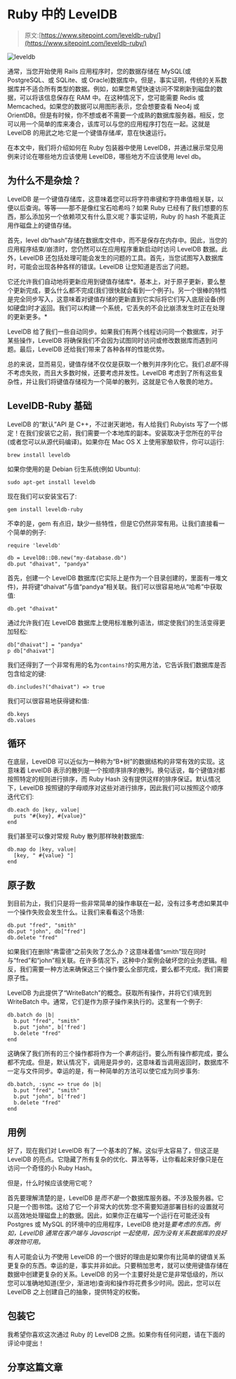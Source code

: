 # Ruby 中的 LevelDB

> 原文:[https://www.sitepoint.com/leveldb-ruby/](https://www.sitepoint.com/leveldb-ruby/)

![leveldb](../Images/96a8a30c9e23646abe3654344fede354.png)

通常，当您开始使用 Rails 应用程序时，您的数据存储在 MySQL(或 PostgreSQL、或 SQLite、或 Oracle)数据库中。但是，事实证明，传统的关系数据库并不适合所有类型的数据。例如，如果您希望快速访问不常刷新到磁盘的数据，可以将该信息保存在 RAM 中。在这种情况下，您可能需要 Redis 或 Memcached。如果您的数据可以用图形表示，您会想要查看 Neo4j 或 OrientDB。但是有时候，你不想或者不需要一个成熟的数据库服务器。相反，您可以用一个简单的库来凑合，该库可以与您的应用程序打包在一起。这就是 LevelDB 的用武之地:它是一个键值存储*库*，意在快速运行。

在本文中，我们将介绍如何在 Ruby 包装器中使用 LevelDB，并通过展示常见用例来讨论在哪些地方应该使用 LevelDB，哪些地方不应该使用 level db。

## 为什么不是杂烩？

LevelDB 是一个键值存储库，这意味着您可以将字符串键和字符串值相关联，以便以后查询。等等——那不是像红宝石哈希吗？如果 Ruby 已经有了我们想要的东西，那么添加另一个依赖项又有什么意义呢？事实证明，Ruby 的 hash 不能真正用作磁盘上的键值存储。

首先，level db“hash”存储在数据库文件中，而不是保存在内存中。因此，当您的应用程序结束/崩溃时，您仍然可以在应用程序重新启动时访问 LevelDB 数据。此外，LevelDB 还包括处理可能会发生的问题的工具。首先，当您试图写入数据库时，可能会出现各种各样的错误。LevelDB 让您知道是否出了问题。

它还允许我们自动地将更新应用到键值存储库*。基本上，对于原子更新，要么整个更新完成，要么什么都不完成(我们很快就会看到一个例子)。另一个很棒的特性是完全同步写入，这意味着对键值存储的更新直到它实际将它们写入底层设备(例如硬盘)时才返回。我们可以构建一个系统，它丢失的不会比崩溃发生时正在处理的更新更多。*

LevelDB 给了我们一些自动同步。如果我们有两个线程访问同一个数据库，对于某些操作，LevelDB 将确保我们不会因为试图同时访问或修改数据库而遇到问题。最后，LevelDB 还给我们带来了各种各样的性能优势。

总的来说，显而易见，键值存储不仅仅是获取一个散列并序列化它。我们*总是*不得不考虑失败，而且大多数时候，还要考虑并发性。LevelDB 考虑到了所有这些复杂性，并让我们将键值存储视为一个简单的散列，这就是它令人敬畏的地方。

## LevelDB-Ruby 基础

LevelDB 的“默认”API 是 C++，不过谢天谢地，有人给我们 Rubyists 写了一个绑定！在我们安装它之前，我们需要一个本地库的副本。安装取决于您所在的平台(或者您可以从源代码编译)。如果你在 Mac OS X 上使用家酿软件，你可以运行:

```
brew install leveldb
```

如果你使用的是 Debian 衍生系统(例如 Ubuntu):

```
sudo apt-get install leveldb
```

现在我们可以安装宝石了:

```
gem install leveldb-ruby
```

不幸的是，gem 有点旧，缺少一些特性，但是它仍然非常有用。让我们直接看一个简单的例子:

```
require 'leveldb'

db = LevelDB::DB.new("my-database.db")
db.put "dhaivat", "pandya"
```

首先，创建一个 LevelDB 数据库(它实际上是作为一个目录创建的，里面有一堆文件)，并将键“dhaivat”与值“pandya”相关联。我们可以很容易地从“哈希”中获取值:

```
db.get "dhaivat"
```

通过允许我们在 LevelDB 数据库上使用标准散列语法，绑定使我们的生活变得更加轻松:

```
db["dhaivat"] = "pandya"
p db["dhaivat"]
```

我们还得到了一个非常有用的名为`contains?`的实用方法，它告诉我们数据库是否包含给定的键:

```
db.includes?("dhaivat") => true
```

我们可以很容易地获得键和值:

```
db.keys
db.values
```

## 循环

在底层，LevelDB 可以近似为一种称为“B+树”的数据结构的非常有效的实现。这意味着 LevelDB 表示的散列是一个按顺序排序的散列。换句话说，每个键值对都按照特定的规则进行排序，而 Ruby Hash 没有提供这样的排序保证。默认情况下，LevelDB 按照键的字母顺序对这些对进行排序，因此我们可以按照这个顺序迭代它们:

```
db.each do |key, value|
  puts "#{key}, #{value}"
end
```

我们甚至可以像对常规 Ruby 散列那样映射数据库:

```
db.map do |key, value|
  [key, " #{value} "]
end
```

## 原子数

到目前为止，我们只是将一些非常简单的操作串联在一起，没有过多考虑如果其中一个操作失败会发生什么。让我们来看看这个场景:

```
db.put "fred", "smith"
db.put "john", db["fred"]
db.delete "fred"
```

如果我们在删除“弗雷德”之前失败了怎么办？这意味着值“smith”现在同时与“fred”和“john”相关联。在许多情况下，这种中介案例会破坏您的业务逻辑。相反，我们需要一种方法来确保这三个操作要么全部完成，要么都不完成。我们需要原子性。

LevelDB 为此提供了“WriteBatch”的概念。获取所有操作，并将它们填充到 WriteBatch 中。通常，它们是作为原子操作来执行的。这里有一个例子:

```
db.batch do |b|
  b.put "fred", "smith"
  b.put "john", b['fred']
  b.delete "fred"
end
```

这确保了我们所有的三个操作都将作为一个*事务*运行。要么所有操作都完成，要么都不完成。但是，默认情况下，调用是异步的，这意味着当调用返回时，数据库不一定与文件同步。幸运的是，有一种简单的方法可以使它成为同步事务:

```
db.batch, :sync => true do |b|
  b.put "fred", "smith"
  b.put "john", b['fred']
  b.delete "fred"       
end
```

## 用例

好了，现在我们对 LevelDB 有了一个基本的了解。这似乎太容易了，但这正是 LevelDB 的亮点。它隐藏了所有复杂的优化、算法等等，让你看起来好像只是在访问一个奇怪的小 Ruby Hash。

但是，什么时候应该使用它呢？

首先要理解清楚的是，LevelDB 是*而不是*一个数据库服务器。不涉及服务器。它只是一个图书馆。这给了它一个非常大的优势:您不需要知道部署目标的设置就可以高效地处理磁盘上的数据。因此，如果你正在编写一个运行在可能还没有 Postgres 或 MySQL 的环境中的应用程序，LevelDB 绝对是*要考虑的东西。例如，LevelDB 通常在客户端与 Javascript 一起使用，因为没有关系数据库的良好等效物可用。*

有人可能会认为*不*使用 LevelDB 的一个很好的理由是如果你有比简单的键值关系更复杂的东西。幸运的是，事实并非如此。只要稍加思考，就可以使用键值存储在数据中创建更复杂的关系。LevelDB 的另一个主要好处是它是非常低级的，所以您可以准确地知道(至少，渐进地)查询和操作将花费多少时间。因此，您可以在 LevelDB 之上创建自己的抽象，提供特定的权衡。

## 包装它

我希望你喜欢这次通过 Ruby 的 LevelDB 之旅。如果你有任何问题，请在下面的评论中提出！

## 分享这篇文章
